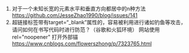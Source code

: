 1. 对于一个未知长宽的元素水平和垂直方向都居中的n种方法
https://github.com/JesseZhao1990/blog/issues/141
2. 超链接<a>标签带有target=“_blank”属性的，容易被利用进行诸如钓鱼等攻击，请问如何在书写代码时进行防范？（谷歌和火狐环境）
网站使用 rel="noopener" 打开外部锚
https://www.cnblogs.com/flowerszhong/p/7323765.html